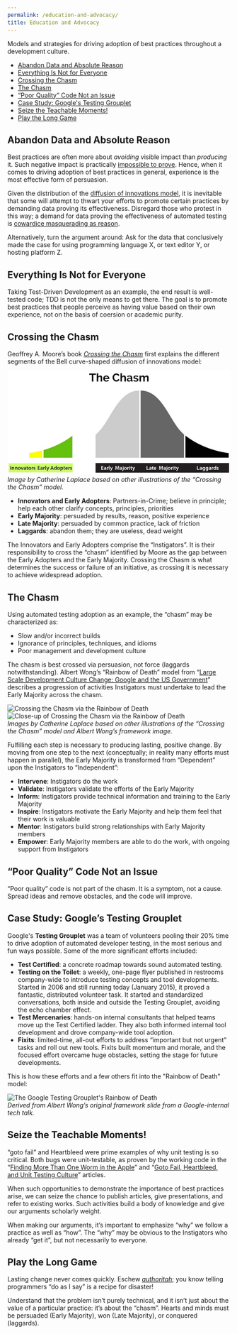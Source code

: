 ```yaml
---
permalink: /education-and-advocacy/
title: Education and Advocacy
---
```

Models and strategies for driving adoption of best practices throughout a
development culture.

- [Abandon Data and Absolute Reason](#abandon-data)
- [Everything Is Not for Everyone](#everything-is-not-for-everyone)
- [Crossing the Chasm](#crossing-the-chasm)
- [The Chasm](#the-chasm)
- [“Poor Quality” Code Not an Issue](#poor-quality-not-an-issue)
- [Case Study: Google's Testing Grouplet](#googles-testing-grouplet)
- [Seize the Teachable Moments!](#seize-the-moment)
- [Play the Long Game](#play-the-long-game)

## <a name="abandon-data"></a>Abandon Data and Absolute Reason

Best practices are often more about _avoiding_ visible impact than _producing_
it. Such negative impact is practically [impossible to
prove](http://mike-bland.com/2012/07/10/test-mercenaries.html#mercs-proving-negatives).
Hence, when it comes to driving adoption of best practices in general,
experience is the most effective form of persuasion.

Given the distribution of the [diffusion of innovations
model](http://en.wikipedia.org/wiki/Diffusion_of_innovations), it is
inevitable that some will attempt to thwart your efforts to promote certain
practices by demanding data proving its effectiveness. Disregard those who
protest in this way; a demand for data proving the effectiveness of automated
testing is [cowardice masquerading as
reason](http://martinfowler.com/articles/testing-culture.html#change-stand).

Alternatively, turn the argument around: Ask for the data that conclusively
made the case for using programming language X, or text editor Y, or hosting
platform Z.

## <a name="everything-is-not-for-everyone"></a>Everything Is Not for Everyone

Taking Test-Driven Development as an example, the end result is well-tested
code; TDD is not the only means to get there. The goal is to promote best
practices that people perceive as having value based on their own experience,
not on the basis of coersion or academic purity.

## <a name="crossing-the-chasm"></a>Crossing the Chasm

Geoffrey A. Moore’s book *[Crossing the
Chasm](http://en.wikipedia.org/wiki/Crossing_the_Chasm)* first explains the
different
segments of the Bell curve-shaped diffusion of innovations model:

![Diffusion of Innovations and the Chasm](../assets/images/the-chasm.jpg)<br/>
_Image by Catherine Laplace based on other illustrations of the “Crossing the
Chasm” model._

- **Innovators and Early Adopters**: Partners-in-Crime; believe in principle;
  help each other clarify concepts, principles, priorities
- **Early Majority**: persuaded by results, reason, positive experience
- **Late Majority**: persuaded by common practice, lack of friction
- **Laggards**: abandon them; they are useless, dead weight

The Innovators and Early Adopters comprise the “Instigators”. It is their
responsibility to cross the “chasm” identified by Moore as the gap between the
Early Adopters and the Early Majority. Crossing the Chasm is what determines
the success or failure of an initiative, as crossing it is necessary to
achieve widespread adoption.

## <a name="the-chasm"></a>The Chasm

Using automated testing adoption as an example, the “chasm” may be
characterized as:

- Slow and/or incorrect builds
- Ignorance of principles, techniques, and idioms
- Poor management and development culture

The chasm is best crossed via persuasion, not force (laggards
notwithstanding). Albert Wong’s “Rainbow of Death” model from “[Large Scale
Development Culture Change: Google and the US
Government](https://18f.gsa.gov/2014/12/11/large-scale-development-culture-change/)”
describes a progression of activities Instigators must undertake to lead the
Early Majority across the chasm.

![Crossing the Chasm via the Rainbow of
Death](../assets/images/crossing-the-chasm-rainbow-of-death.jpg)<br/>
![Close-up of Crossing the Chasm via the Rainbow of
Death](../assets/images/rainbow-of-death.jpg)<br/>
_Images by Catherine Laplace based on other illustrations of the “Crossing the
Chasm” model and Albert Wong’s framework image._

Fulfilling each step is necessary to producing lasting, positive change. By
moving from one step to the next (conceptually; in reality many efforts must
happen in parallel), the Early Majority is transformed from “Dependent” upon
the Instigators to “Independent”:

- **Intervene**: Instigators do the work
- **Validate**: Instigators validate the efforts of the Early Majority
- **Inform**: Instigators provide technical information and training to the
  Early Majority
- **Inspire**: Instigators motivate the Early Majority and help them feel that
  their work is valuable
- **Mentor**: Instigators build strong relationships with Early Majority
  members
- **Empower**: Early Majority members are able to do the work, with ongoing
  support from Instigators

## <a name="poor-quality-not-an-issue"></a>“Poor Quality” Code Not an Issue

“Poor quality” code is not part of the chasm. It is a symptom, not a cause.
Spread ideas and remove obstacles, and the code will improve.

## <a name="googles-testing-grouplet"></a>Case Study: Google’s Testing Grouplet

Google's **Testing Grouplet** was a team of volunteers pooling their 20% time
to drive adoption of automated developer testing, in the most serious and fun
ways possible. Some of the more significant efforts included:

- **Test Certified**: a concrete roadmap towards sound automated testing.
- **Testing on the Toilet**: a weekly, one-page flyer published in restrooms
  company-wide to introduce testing concepts and tool developments. Started in
  2006 and still running today (January 2015), it proved a fantastic,
  distributed volunteer task. It started and standardized conversations, both
  inside and outside the Testing Grouplet, avoiding the echo chamber effect.
- **Test Mercenaries**: hands-on internal consultants that helped teams move
  up the Test Certified ladder. They also both informed internal tool
  development and drove company-wide tool adoption.
- **Fixits**: limited-time, all-out efforts to address “important but not
  urgent” tasks and roll out new tools. Fixits built momentum and morale, and
  the focused effort overcame huge obstacles, setting the stage for future
  developments.

This is how these efforts and a few others fit into the "Rainbow of Death"
model:

![The Google Testing Grouplet's Rainbow of
Death](../assets/images/testing-grouplet-rainbow-of-death.jpg)<br/>
_Derived from Albert Wong’s original framework slide from a Google-internal
tech talk._

## <a name="seize-the-moment"></a>Seize the Teachable Moments!

“goto fail” and Heartbleed were prime examples of why unit testing is so
critical. Both bugs were unit-testable, as proven by the working code in the
“[Finding More Than One Worm in the
Apple](http://queue.acm.org/detail.cfm?id=2620662)” and “[Goto Fail,
Heartbleed, and Unit Testing
Culture](http://martinfowler.com/articles/testing-culture.html)” articles.

When such opportunities to demonstrate the importance of best practices arise,
we can seize the chance to publish articles, give presentations, and refer to
existing works. Such activities build a body of knowledge and give our
arguments scholarly weight.

When making our arguments, it’s important to emphasize “why” we follow a
practice as well as “how”. The “why” may be obvious to the Instigators who
already “get it”, but not necessarily to everyone.

## <a name="play-the-long-game"></a>Play the Long Game

Lasting change never comes quickly. Eschew
_[authoritah](http://shop.southparkstudios.com/SOUTH-PARK-CARTMAN-POSTER-You-will/A/B00302A3OI.htm)_;
you know telling programmers “do as I say” is a recipe for disaster!

Understand that the problem isn’t purely technical, and it isn’t just about the
value of a particular practice: it’s about the “chasm”. Hearts and minds must
be persuaded (Early Majority), won (Late Majority), or conquered (laggards).
